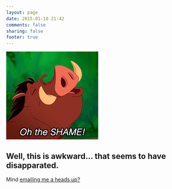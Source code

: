 ```yaml
---
layout: page
date: 2015-01-18 21:42
comments: false
sharing: false
footer: true
---
```


<img class="center" src="/images/shame.gif" alt="">

<h2 class="text-center">Well, this is awkward... that seems to have disapparated.</h2>

<p class="text-center">Mind <a href="mailto:andrew.skotzko@gmail.com?Subject=Broken%20link%20on%20your%20blog&Body=This%20URL%20was%20broken%3A%20%3CFILL%20IN%20THE%20URL%20YOU%20TRIED%20HERE%3E">emailing me a heads up?</a></p>